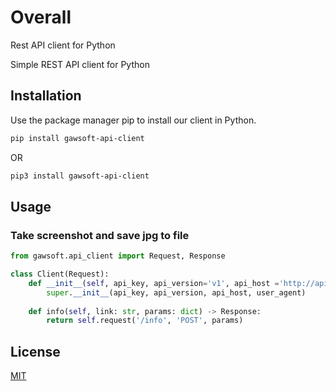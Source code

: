 # Overall
Rest API client for Python

Simple REST API client for Python

## Installation

Use the package manager pip to install our client in Python.

```bash
pip install gawsoft-api-client
```

OR
```bash
pip3 install gawsoft-api-client
```

## Usage

### Take screenshot and save jpg to file
```python
from gawsoft.api_client import Request, Response

class Client(Request):
    def __init__(self, api_key, api_version='v1', api_host ='http://api.example.com', user_agent='Example Api Python client'):
        super.__init__(api_key, api_version, api_host, user_agent)
    
    def info(self, link: str, params: dict) -> Response:
        return self.request('/info', 'POST', params)
```

## License
[MIT](https://choosealicense.com/licenses/mit/)